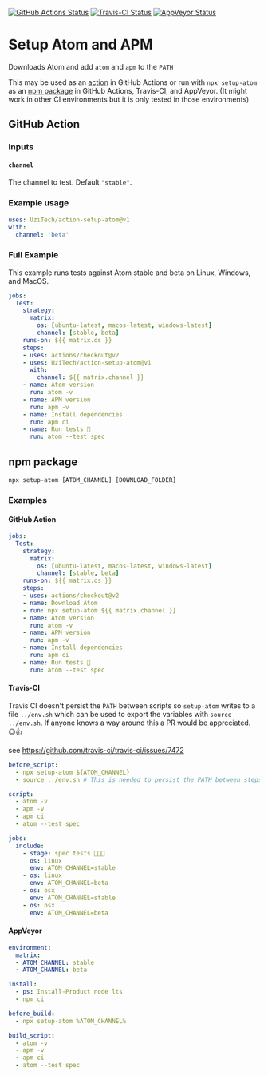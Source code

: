 [![GitHub Actions Status](https://github.com/UziTech/action-setup-atom/workflows/Tests/badge.svg?branch=master)](https://github.com/UziTech/action-setup-atom/actions)
[![Travis-CI Status](https://travis-ci.com/UziTech/action-setup-atom.svg?branch=master)](https://travis-ci.com/UziTech/action-setup-atom)
[![AppVeyor Status](https://ci.appveyor.com/api/projects/status/b1jl4lp0ud99byfc/branch/master?svg=true)](https://ci.appveyor.com/project/UziTech/action-setup-atom/branch/master)


# Setup Atom and APM

Downloads Atom and add `atom` and `apm` to the `PATH`

This may be used as an [action](#github-action) in GitHub Actions or run with `npx setup-atom` as an [npm package](#npm-package) in GitHub Actions, Travis-CI, and AppVeyor. (It might work in other CI environments but it is only tested in those environments).

## GitHub Action

### Inputs

#### `channel`

The channel to test. Default `"stable"`.

### Example usage

```yml
uses: UziTech/action-setup-atom@v1
with:
  channel: 'beta'
```

### Full Example

This example runs tests against Atom stable and beta on Linux, Windows, and MacOS.

```yml
jobs:
  Test:
    strategy:
      matrix:
        os: [ubuntu-latest, macos-latest, windows-latest]
        channel: [stable, beta]
    runs-on: ${{ matrix.os }}
    steps:
    - uses: actions/checkout@v2
    - uses: UziTech/action-setup-atom@v1
      with:
        channel: ${{ matrix.channel }}
    - name: Atom version
      run: atom -v
    - name: APM version
      run: apm -v
    - name: Install dependencies
      run: apm ci
    - name: Run tests 🧪
      run: atom --test spec
```

## npm package

`npx setup-atom [ATOM_CHANNEL] [DOWNLOAD_FOLDER]`

### Examples

#### GitHub Action

```yml
jobs:
  Test:
    strategy:
      matrix:
        os: [ubuntu-latest, macos-latest, windows-latest]
        channel: [stable, beta]
    runs-on: ${{ matrix.os }}
    steps:
    - uses: actions/checkout@v2
    - name: Download Atom
    - run: npx setup-atom ${{ matrix.channel }}
    - name: Atom version
      run: atom -v
    - name: APM version
      run: apm -v
    - name: Install dependencies
      run: apm ci
    - name: Run tests 🧪
      run: atom --test spec
```

#### Travis-CI

Travis CI doesn't persist the `PATH` between scripts so `setup-atom` writes to a file `../env.sh` which can be used to export the variables with `source ../env.sh`. If anyone knows a way around this a PR would be appreciated. 😉👍

see https://github.com/travis-ci/travis-ci/issues/7472

```yml
before_script:
  - npx setup-atom ${ATOM_CHANNEL}
  - source ../env.sh # This is needed to persist the PATH between steps

script:
  - atom -v
  - apm -v
  - apm ci
  - atom --test spec

jobs:
  include:
    - stage: spec tests 👩🏽‍💻
      os: linux
      env: ATOM_CHANNEL=stable
    - os: linux
      env: ATOM_CHANNEL=beta
    - os: osx
      env: ATOM_CHANNEL=stable
    - os: osx
      env: ATOM_CHANNEL=beta
```

#### AppVeyor

```yml
environment:
  matrix:
  - ATOM_CHANNEL: stable
  - ATOM_CHANNEL: beta

install:
  - ps: Install-Product node lts
  - npm ci

before_build:
  - npx setup-atom %ATOM_CHANNEL%

build_script:
  - atom -v
  - apm -v
  - apm ci
  - atom --test spec
```
